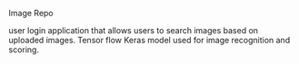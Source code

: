 Image Repo

user login application that allows users to search images based on uploaded images.
Tensor flow Keras model used for image recognition and scoring.

